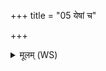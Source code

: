 +++
title = "05 येषां च"

+++
<details><summary>मूलम् (WS)</summary>

येषां च नाम जग्रभ येषां च नोपसस्मर ।  
देवास्ते सर्वे सङ्गत्य पुत्र जैवातृकं ददन् ॥ ७ ॥
</details>